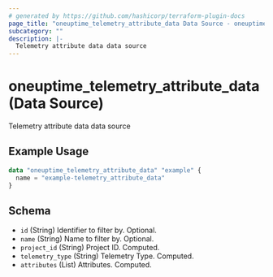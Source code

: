 ```yaml
---
# generated by https://github.com/hashicorp/terraform-plugin-docs
page_title: "oneuptime_telemetry_attribute_data Data Source - oneuptime"
subcategory: ""
description: |-
  Telemetry attribute data data source
---
```


# oneuptime_telemetry_attribute_data (Data Source)

Telemetry attribute data data source

## Example Usage

```terraform
data "oneuptime_telemetry_attribute_data" "example" {
  name = "example-telemetry_attribute_data"
}
```

## Schema

- `id` (String) Identifier to filter by. Optional.
- `name` (String) Name to filter by. Optional.
- `project_id` (String) Project ID. Computed.
- `telemetry_type` (String) Telemetry Type. Computed.
- `attributes` (List) Attributes. Computed.

